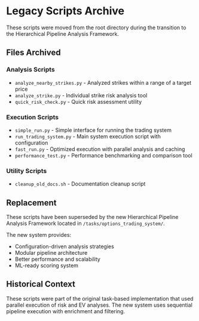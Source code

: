 # Legacy Scripts Archive

These scripts were moved from the root directory during the transition to the Hierarchical Pipeline Analysis Framework.

## Files Archived

### Analysis Scripts
- `analyze_nearby_strikes.py` - Analyzed strikes within a range of a target price
- `analyze_strike.py` - Individual strike risk analysis tool
- `quick_risk_check.py` - Quick risk assessment utility

### Execution Scripts
- `simple_run.py` - Simple interface for running the trading system
- `run_trading_system.py` - Main system execution script with configuration
- `fast_run.py` - Optimized execution with parallel analysis and caching
- `performance_test.py` - Performance benchmarking and comparison tool

### Utility Scripts
- `cleanup_old_docs.sh` - Documentation cleanup script

## Replacement

These scripts have been superseded by the new Hierarchical Pipeline Analysis Framework located in `/tasks/options_trading_system/`.

The new system provides:
- Configuration-driven analysis strategies
- Modular pipeline architecture
- Better performance and scalability
- ML-ready scoring system

## Historical Context

These scripts were part of the original task-based implementation that used parallel execution of risk and EV analyses. The new system uses sequential pipeline execution with enrichment and filtering.
